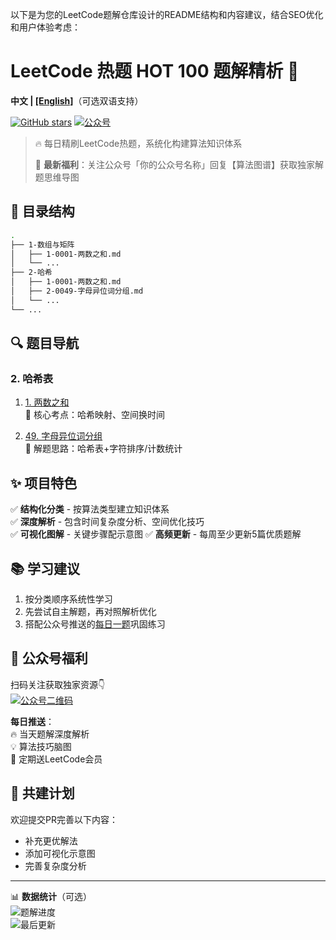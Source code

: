 以下是为您的LeetCode题解仓库设计的README结构和内容建议，结合SEO优化和用户体验考虑：

# LeetCode 热题 HOT 100 题解精析 🚀

**中文 | [[English]](./README_EN.md)**（可选双语支持）

[![GitHub stars](https://img.shields.io/github/stars/ninjaAlgorithm/LeetCode-solutions?style=social)](https://github.com/yourname/leetcode-hot100)
[![公众号](https://img.shields.io/badge/公众号-忍者算法-blue.svg?logo=wechat&style=flat)](你的公众号二维码链接)

> 🔥 每日精刷LeetCode热题，系统化构建算法知识体系
> 
> 📌 **最新福利**：关注公众号「你的公众号名称」回复【算法图谱】获取独家解题思维导图

## 📖 目录结构

```bash
.
├── 1-数组与矩阵
│   ├── 1-0001-两数之和.md
│   └── ...
├── 2-哈希
│   ├── 1-0001-两数之和.md
│   ├── 2-0049-字母异位词分组.md
│   └── ...
└── ...
```

## 🔍 题目导航

### 2. 哈希表
1. [1. 两数之和](./2%20哈希/1-0001-两数之和.md)  
   📝 核心考点：哈希映射、空间换时间
   
2. [49. 字母异位词分组](./2%20哈希/2-0049-字母异位词分组.md)  
   🧠 解题思路：哈希表+字符排序/计数统计



## ✨ 项目特色

✅ **结构化分类** - 按算法类型建立知识体系  
✅ **深度解析** - 包含时间复杂度分析、空间优化技巧  
✅ **可视化图解** - 关键步骤配示意图
✅ **高频更新** - 每周至少更新5篇优质题解

## 📚 学习建议

1. 按分类顺序系统性学习
2. 先尝试自主解题，再对照解析优化
3. 搭配公众号推送的[每日一题](公众号文章链接)巩固练习

## 🌟 公众号福利

扫码关注获取独家资源👇  
[![公众号二维码](公众号二维码图片URL)](公众号文章链接)

**每日推送**：  
🔥 当天题解深度解析  
💡 算法技巧脑图  
🎁 定期送LeetCode会员

## 🤝 共建计划

欢迎提交PR完善以下内容：
- 补充更优解法
- 添加可视化示意图
- 完善复杂度分析

---

📊 **数据统计**（可选）  
![题解进度](https://img.shields.io/badge/进度-75%25-green)  
![最后更新](https://img.shields.io/github/last-commit/yourname/leetcode-hot100)